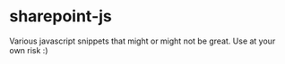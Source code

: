 # sharepoint-js
Various javascript snippets that might or might not be great. Use at your own risk :)
